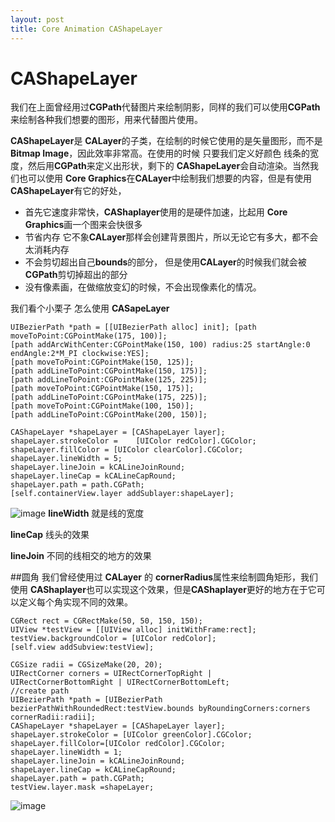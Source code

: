 ```yaml
---
layout: post
title: Core Animation CAShapeLayer
---
```



# CAShapeLayer
我们在上面曾经用过**CGPath**代替图片来绘制阴影，同样的我们可以使用**CGPath**来绘制各种我们想要的图形，用来代替图片使用。

**CAShapeLayer**是 **CALayer**的子类，在绘制的时候它使用的是矢量图形，而不是 **Bitmap Image**，因此效率非常高。在使用的时候 只要我们定义好颜色 线条的宽度，然后用**CGPath**来定义出形状，剩下的 **CAShapeLayer**会自动渲染。当然我们也可以使用 **Core Graphics**在**CALayer**中绘制我们想要的内容，但是有使用 **CAShapeLayer**有它的好处，

* 首先它速度非常快，**CAShaplayer**使用的是硬件加速，比起用 **Core Graphics**画一个图来会快很多
* 节省内存 它不象**CALayer**那样会创建背景图片，所以无论它有多大，都不会太消耗内存
* 不会剪切超出自己**bounds**的部分， 但是使用**CALayer**的时候我们就会被**CGPath**剪切掉超出的部分
* 没有像素画，在做缩放变幻的时候，不会出现像素化的情况。

我们看个小栗子 怎么使用 **CASapeLayer**

	UIBezierPath *path = [[UIBezierPath alloc] init]; [path moveToPoint:CGPointMake(175, 100)];
	[path addArcWithCenter:CGPointMake(150, 100) radius:25 startAngle:0 endAngle:2*M_PI clockwise:YES];	[path moveToPoint:CGPointMake(150, 125)];	[path addLineToPoint:CGPointMake(150, 175)]; 	[path addLineToPoint:CGPointMake(125, 225)];	[path moveToPoint:CGPointMake(150, 175)]; 
	[path addLineToPoint:CGPointMake(175, 225)];
	[path moveToPoint:CGPointMake(100, 150)];
	[path addLineToPoint:CGPointMake(200, 150)];	CAShapeLayer *shapeLayer = [CAShapeLayer layer]; 	shapeLayer.strokeColor = 	[UIColor redColor].CGColor; 	shapeLayer.fillColor = [UIColor clearColor].CGColor; 	shapeLayer.lineWidth = 5;	shapeLayer.lineJoin = kCALineJoinRound; 	shapeLayer.lineCap = kCALineCapRound; 		shapeLayer.path = path.CGPath;	[self.containerView.layer addSublayer:shapeLayer];


![image](http://sipdar.github.io/image/shaplayer1.png)**lineWidth** 就是线的宽度	
**lineCap** 线头的效果
**lineJoin** 不同的线相交的地方的效果
##圆角
我们曾经使用过 **CALayer** 的 **cornerRadius**属性来绘制圆角矩形，我们使用 **CAShaplayer**也可以实现这个效果，但是**CAShaplayer**更好的地方在于它可以定义每个角实现不同的效果。


	CGRect rect = CGRectMake(50, 50, 150, 150);
	UIView *testView = [[UIView alloc] initWithFrame:rect];
	testView.backgroundColor = [UIColor redColor];
	[self.view addSubview:testView];

	CGSize radii = CGSizeMake(20, 20);
	UIRectCorner corners = UIRectCornerTopRight |
	UIRectCornerBottomRight | UIRectCornerBottomLeft;
	//create path
	UIBezierPath *path = [UIBezierPath bezierPathWithRoundedRect:testView.bounds byRoundingCorners:corners cornerRadii:radii];
	CAShapeLayer *shapeLayer = [CAShapeLayer layer];
	shapeLayer.strokeColor = [UIColor greenColor].CGColor;
	shapeLayer.fillColor=[UIColor redColor].CGColor;
	shapeLayer.lineWidth = 1;
	shapeLayer.lineJoin = kCALineJoinRound;
	shapeLayer.lineCap = kCALineCapRound;
	shapeLayer.path = path.CGPath;
	testView.layer.mask =shapeLayer;
![image](http://sipdar.github.io/image/shaplayer2.png)
